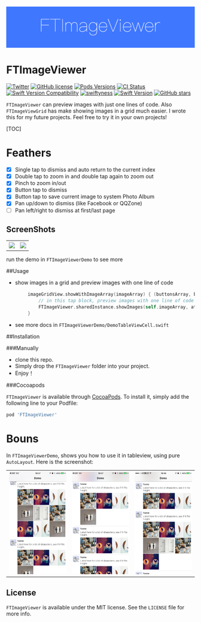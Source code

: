 ![FTImageViewer](https://raw.githubusercontent.com/liufengting/FTResourceRepo/master/Resource/FTImageViewer/FTImageViewer.jpg)

# FTImageViewer

[![Twitter](https://img.shields.io/badge/twitter-@liufengting-blue.svg?style=flat)](http://twitter.com/liufengting) 
[![GitHub license](https://img.shields.io/badge/license-MIT-blue.svg)](https://raw.githubusercontent.com/liufengting/FTImageViewer/master/LICENSE)
[![Pods Versions](https://img.shields.io/cocoapods/v/FTImageViewer.svg?style=flat)](http://cocoapods.org/pods/FTImageViewer)
[![CI Status](http://img.shields.io/travis/liufengting/FTImageViewer.svg?style=flat)](https://travis-ci.org/liufengting/FTImageViewer)
[![Swift Version Compatibility](https://img.shields.io/badge/swift2-compatible-4BC51D.svg?style=flat-square)](https://developer.apple.com/swift)
[![swiftyness](https://img.shields.io/badge/pure-swift-ff3f26.svg?style=flat)](https://swift.org/)
[![Swift Version](https://img.shields.io/badge/Swift-2.2-orange.svg?style=flat)](https://swift.org)
[![GitHub stars](https://img.shields.io/github/stars/liufengting/FTImageViewer.svg)](https://github.com/liufengting/FTImageViewer/stargazers)


`FTImageViewer` can preview images with just one lines of code. Also `FTImageViewGrid` has make showing images in a grid much easier. I wrote this for my future projects. Feel free to try it in your own projects!

[TOC]


# Feathers

- [x] Single tap to dismiss and auto return to the current index
- [x] Double tap to zoom in and double tap again to zoom out
- [x] Pinch to zoom in/out
- [x] Button tap to dismiss
- [x] Button tap to save current image to system Photo Album
- [x] Pan up/down to dismiss (like Facebook or QQZone)
- [ ] Pan left/right to dismiss at first/last page

## ScreenShots

<table>
  <tr>
    <th><img src="https://raw.githubusercontent.com/liufengting/FTResourceRepo/master/Resource/FTImageViewer/Demo1.gif" width="300"/></th>
    <th><img src="https://raw.githubusercontent.com/liufengting/FTResourceRepo/master/Resource/FTImageViewer/Demo2.gif" width="300"/></th>
  </tr>
</table>

run the demo in `FTImageViewerDemo` to see more

##Usage

* show images in  a grid and preview images with one line of code 

```swift
        imageGridView.showWithImageArray(imageArray) { (buttonsArray, buttonIndex) in
            // in this tap block, preview images with one line of code
            FTImageViewer.sharedInstance.showImages(self.imageArray, atIndex: buttonIndex, fromSenderArray: buttonsArray)
        }
```
* see more docs in `FTImageViewerDemo/DemoTableViewCell.swift` 

##Installation

###Manually

* clone this repo.
* Simply drop the `FTImageViewer` folder into your project.
* Enjoy！ 

###Cocoapods

`FTImageViewer` is available through [CocoaPods](http://cocoapods.org). To install it, simply add the following line to your Podfile:

```ruby
pod 'FTImageViewer'
```

# Bouns

In `FTImageViewerDemo`, shows you how to use it in tableview, using pure `AutoLayout`. Here is the screenshot:

<table>
  <tr>
    <th><img src="https://raw.githubusercontent.com/liufengting/FTResourceRepo/master/Resource/FTImageViewer/autolayout1.PNG" width="250"/></th>
    <th><img src="https://raw.githubusercontent.com/liufengting/FTResourceRepo/master/Resource/FTImageViewer/autolayout2.PNG" width="250"/></th>
    <th><img src="https://raw.githubusercontent.com/liufengting/FTResourceRepo/master/Resource/FTImageViewer/autolayout3.PNG" width="250"/></th>
  </tr>
</table>

## License

`FTImageViewer` is available under the MIT license. See the `LICENSE` file for more info.


